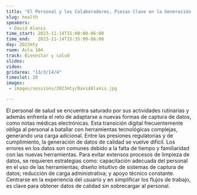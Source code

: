 ```yaml
---
title: "El Personal y los Colaboradores, Piezas Clave en la Generación de Datos en Salud"
slug: health
speakers:
 - David Alanis
time_start: 2023-11-14T15:00:00-06:00
time_end:   2023-11-14T15:35:00-06:00
day: 2023mty
room: Aula 104
track: Bienestar y salud
slides: 
video: 
gridarea: "13/3/14/4"
timeslot: 20
images:
 - images/sessions/2023mty/DavidAlanis.jpg

---
```


El personal de salud se encuentra saturado por sus actividades rutinarias y además enfrenta el reto de adaptarse a nuevas formas de captura de datos, como notas médicas electrónicas. Esta transición digital frecuentemente obliga al personal a batallar con herramientas tecnológicas complejas, generando una carga adicional. Entre las presiones regulatorias y de cumplimiento, la generación de datos de calidad se vuelve difícil. Los errores en los datos son comunes debido a la falta de tiempo y familiaridad con las nuevas herramientas. Para evitar extensos procesos de limpieza de datos, se requieren estrategias como: capacitación adecuada del personal en el uso de las herramientas; diseño intuitivo de sistemas de captura de datos; reducción de carga administrativa; y apoyo técnico constante. Centrarse en la experiencia del usuario y en simplificar los flujos de trabajo, es clave para obtener datos de calidad sin sobrecargar al personal.

